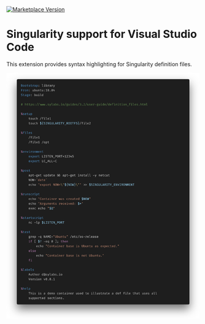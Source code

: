 [![Marketplace Version](https://vsmarketplacebadge.apphb.com/version/onnovalkering.vscode-singularity.svg "Current Release")](https://marketplace.visualstudio.com/items?itemName=onnovalkering.vscode-singularity)

# Singularity support for Visual Studio Code

This extension provides syntax highlighting for Singularity definition files.

<img src="https://raw.githubusercontent.com/onnovalkering/vscode-singularity/master/images/preview.png" alt="preview" width="900"/>